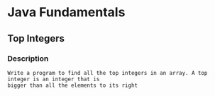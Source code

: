 # Java Fundamentals

## Top Integers

### Description

    Write a program to find all the top integers in an array. A top integer is an integer that is
    bigger than all the elements to its right
